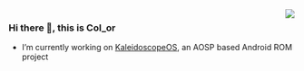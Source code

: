 <img align="right" src="https://github-readme-stats.vercel.app/api?username=color597&show_icons=true&theme=vue&hide_title=true" />

### Hi there 👋, this is Col_or

- I’m currently working on [KaleidoscopeOS](https://github.com/Project-Kaleidoscope), an AOSP based Android ROM project
